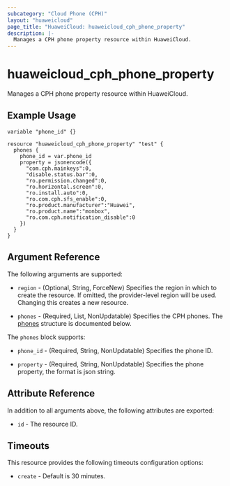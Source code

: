 ```yaml
---
subcategory: "Cloud Phone (CPH)"
layout: "huaweicloud"
page_title: "HuaweiCloud: huaweicloud_cph_phone_property"
description: |-
  Manages a CPH phone property resource within HuaweiCloud.
---
```


# huaweicloud_cph_phone_property

Manages a CPH phone property resource within HuaweiCloud.

## Example Usage

```hcl
variable "phone_id" {}

resource "huaweicloud_cph_phone_property" "test" {
  phones {
    phone_id = var.phone_id
    property = jsonencode({
      "com.cph.mainkeys":0,
      "disable.status.bar":0,
      "ro.permission.changed":0,
      "ro.horizontal.screen":0,
      "ro.install.auto":0,
      "ro.com.cph.sfs_enable":0,
      "ro.product.manufacturer":"Huawei",
      "ro.product.name":"monbox",
      "ro.com.cph.notification_disable":0
    })
  }
}
```

## Argument Reference

The following arguments are supported:

* `region` - (Optional, String, ForceNew) Specifies the region in which to create the resource.
  If omitted, the provider-level region will be used.
  Changing this creates a new resource.

* `phones` - (Required, List, NonUpdatable) Specifies the CPH phones.
  The [phones](#cph_phones) structure is documented below.

<a name="cph_phones"></a>
The `phones` block supports:

* `phone_id` - (Required, String, NonUpdatable) Specifies the phone ID.

* `property` - (Required, String, NonUpdatable) Specifies the phone property, the format is json string.

## Attribute Reference

In addition to all arguments above, the following attributes are exported:

* `id` - The resource ID.

## Timeouts

This resource provides the following timeouts configuration options:

* `create` - Default is 30 minutes.
